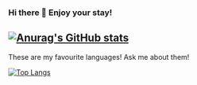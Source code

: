 ### Hi there 👋 Enjoy your stay!
[![Anurag's GitHub stats](https://github-readme-stats.vercel.app/api?username=thespacemanatee&count_private=true&show_icons=true&theme=tokyonight)](https://github.com/anuraghazra/github-readme-stats)
-
These are my favourite languages! Ask me about them!

[![Top Langs](https://github-readme-stats.vercel.app/api/top-langs/?username=thespacemanatee&layout=compact)](https://github.com/anuraghazra/github-readme-stats)

<!--
**thespacemanatee/thespacemanatee** is a ✨ _special_ ✨ repository because its `README.md` (this file) appears on your GitHub profile.

Here are some ideas to get you started:

- 🔭 I’m currently working on ...
- 🌱 I’m currently learning ...
- 👯 I’m looking to collaborate on ...
- 🤔 I’m looking for help with ...
- 💬 Ask me about ...
- 📫 How to reach me: ...
- 😄 Pronouns: ...
- ⚡ Fun fact: ...
-->
